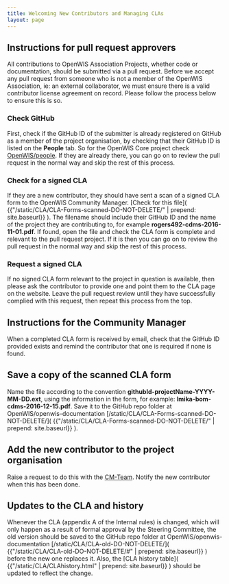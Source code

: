 ```yaml
---
title: Welcoming New Contributors and Managing CLAs
layout: page
---
```


## Instructions for pull request approvers

All contributions to OpenWIS Association Projects, whether code or documentation, should be submitted via a pull request.  Before we accept any pull request from someone who is not a member of the OpenWIS Association, ie: an external collaborator, we must ensure there is a valid contributor license agreement on record.  Please follow the process below to ensure this is so.

### Check GitHub

First, check if the GitHub ID of the submitter is already registered on GitHub as a member of the project organisation, by checking that their GitHub ID is listed on the **People** tab.  So for the OpenWIS Core project check [OpenWIS/people](https://github.com/orgs/OpenWIS/people).  If they are already there, you can go on to review the pull request in the normal way and skip the rest of this process.

### Check for a signed CLA

If they are a new contributor, they should have sent a scan of a signed CLA form to the OpenWIS Community Manager.  [Check for this file]( {{"/static/CLA/CLA-Forms-scanned-DO-NOT-DELETE/" | prepend: site.baseurl}} ).  The filename should include their GitHub ID and the name of the project they are contributing to, for example **rogers492-cdms-2016-11-01.pdf**.  If found, open the file and check the CLA form is complete and relevant to the pull request project.  If it is then you can go on to review the pull request in the normal way and skip the rest of this process.

### Request a signed CLA

If no signed CLA form relevant to the project in question is available, then please ask the contributor to provide one and point them to the CLA page on the website.  Leave the pull request review until they have successfully complied with this request, then repeat this process from the top.

## Instructions for the Community Manager

When a completed CLA form is received by email, check that the GitHub ID provided exists and remind the contributor that one is required if none is found.

## Save a copy of the scanned CLA form

Name the file according to the convention **githubId-projectName-YYYY-MM-DD.ext**, using the information in the form, for example: **lmika-bom-cdms-2016-12-15.pdf**.  Save it to the GitHub repo folder at OpenWIS/openwis-documentation [/static/CLA/CLA-Forms-scanned-DO-NOT-DELETE/]( {{"/static/CLA/CLA-Forms-scanned-DO-NOT-DELETE/" | prepend: site.baseurl}} ).

## Add the new contributor to the project organisation

Raise a request to do this with the [CM-Team](https://github.com/cmteam-metoffice).  Notify the new contributor when this has been done.

## Updates to the CLA and history

Whenever the CLA (appendix A of the Internal rules) is changed, which will only happen as a result of formal approval by the Steering Committee, the old version should be saved to the GitHub repo folder at OpenWIS/openwis-documentation [/static/CLA/CLA-old-DO-NOT-DELETE/]( {{"/static/CLA/CLA-old-DO-NOT-DELETE/#" | prepend: site.baseurl}} ) before the new one replaces it.  Also, the [CLA history table]( {{"/static/CLA/CLAhistory.html" | prepend: site.baseurl}} ) should be updated to reflect the change.

